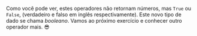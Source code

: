 Como você pode ver, estes operadores não retornam números, mas `True` ou `False`, (verdadeiro e falso em inglês respectivamente). Este novo tipo de dado se chama *booleano*. Vamos ao próximo exercício e conhecer outro operador mais. :sunglasses:
